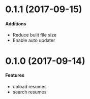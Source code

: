 # 0.1.1 (2017-09-15)

#### Additions
- Reduce built file size
- Enable auto updater

# 0.1.0 (2017-09-14)

#### Features

- upload resumes
- search resumes
